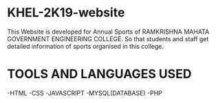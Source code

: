 # KHEL-2K19-website
This Website is developed for Annual Sports of RAMKRISHNA MAHATA GOVERNMENT ENGINEERING COLLEGE.
So that students and staff get detailed information of sports organised in this college.

# TOOLS AND LANGUAGES USED
  -HTML
  -CSS
  -JAVASCRIPT
  -MYSQL(DATABASE)
  -PHP
